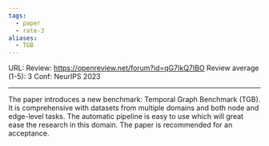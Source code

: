 ```yaml
---
tags:
  - paper
  - rate-3
aliases:
  - TGB
---
```

URL: 
Review: https://openreview.net/forum?id=qG7IkQ7IBO
Review average (1-5): 3
Conf: NeurIPS 2023 

---

The paper introduces a new benchmark: Temporal Graph Benchmark (TGB). It is comprehensive with datasets from multiple domains and both node and edge-level tasks. The automatic pipeline is easy to use which will great ease the research in this domain. The paper is recommended for an acceptance.